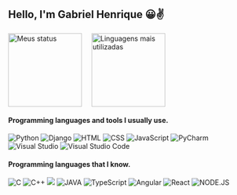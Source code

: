 ## Hello, I'm Gabriel Henrique 😀✌

<div style = "display: flex; justify-content: flex-start;">
    <img style = "height: 150px; padding-right: 20px;" alt="Meus status" src="https://github-readme-stats.vercel.app/api?username=GabrielV26&show_icons=true&theme=tokyonight">
    <img style = "height: 150px" alt="Linguagens mais utilizadas" src="https://github-readme-stats.vercel.app/api/top-langs/?username=GabrielV26&layout=compact&theme=tokyonight">
</div>

#### Programming languages and tools I usually use.

<div style = "display: inline-block">
    <img alt="Python" src="https://img.shields.io/badge/Python-3776AB?style=for-the-badge&logo=python&logoColor=white">
    <img alt="Django" src="https://img.shields.io/badge/Django-092E20?style=for-the-badge&logo=django&logoColor=white">
    <img alt="HTML" src="https://img.shields.io/badge/HTML-239120?style=for-the-badge&logo=html5&logoColor=white">
    <img alt="CSS" src="https://img.shields.io/badge/CSS-239120?&style=for-the-badge&logo=css3&logoColor=white">
    <img alt="JavaScript" src="https://img.shields.io/badge/JavaScript-F7DF1E?style=for-the-badge&logo=javascript&logoColor=black">
    <img alt="PyCharm" src="https://img.shields.io/badge/PyCharm-000000.svg?&style=for-the-badge&logo=PyCharm&logoColor=white">
    <img alt="Visual Studio" src="https://img.shields.io/badge/Visual_Studio-5C2D91?style=for-the-badge&logo=visual%20studio&logoColor=white">
    <img alt="Visual Studio Code" src="https://img.shields.io/badge/Visual_Studio_Code-0078D4?style=for-the-badge&logo=visual%20studio%20code&logoColor=white">
</div>

#### Programming languages that I know.

<div style = "display: inline-block">
    <img alt="C" src="https://img.shields.io/badge/C-00599C?style=for-the-badge&logo=c&logoColor=white">
    <img alt="C++" src="https://img.shields.io/badge/C%2B%2B-00599C?style=for-the-badge&logo=c%2B%2B&logoColor=white">
    <img alt-="C#" src="https://img.shields.io/badge/C%23-239120?style=for-the-badge&logo=c-sharp&logoColor=white">
    <img alt="JAVA" src="https://img.shields.io/badge/Java-ED8B00?style=for-the-badge&logo=openjdk&logoColor=white">
    <img alt="TypeScript" src="https://img.shields.io/badge/TypeScript-007ACC?style=for-the-badge&logo=typescript&logoColor=white">
    <img alt="Angular" src="https://img.shields.io/badge/Angular-DD0031?style=for-the-badge&logo=angular&logoColor=white">
    <img alt="React" src="https://img.shields.io/badge/React-20232A?style=for-the-badge&logo=react&logoColor=61DAFB">
    <img alt="NODE.JS" src="https://img.shields.io/badge/Node.js-43853D?style=for-the-badge&logo=node.js&logoColor=white">
<div>
